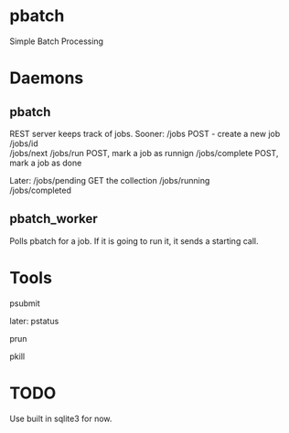 pbatch
===

Simple Batch Processing

Daemons
===

pbatch
---

REST server keeps track of jobs.
Sooner:
/jobs           POST - create a new job
/jobs/id        
/jobs/next
/jobs/run       POST, mark a job as runnign
/jobs/complete  POST, mark a job as done

Later:
/jobs/pending   GET the collection
/jobs/running   
/jobs/completed 

pbatch_worker
---

Polls pbatch for a job.  If it is going to run it, it sends a starting call.

Tools
===

psubmit

later: 
pstatus

prun

pkill


TODO
===

Use built in sqlite3 for now.


